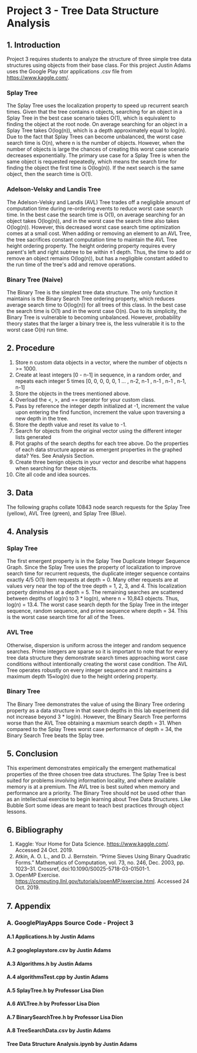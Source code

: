 # Project 3 - Tree Data Structure Analysis

##  1. Introduction

Project 3 requires students to analyze the structure of three simple tree data structures using objects from their base class. For this project Justin Adams uses the Google Play stor applications .csv file from https://www.kaggle.com/.

### Splay Tree

The Splay Tree uses the localization property to speed up recurrent search times. Given that the tree contains n objects, searching for an object in a Splay Tree in the best case scenario takes O(1), which is equivalent to finding the object at the root node. On average searching for an object in a Splay Tree takes O(log(n)), which is a depth approximately equal to log(n). Due to the fact that Splay Trees can become unbalanced, the worst case search time is O(n), where n is the number of objects. However, when the number of objects is large the chances of creating this worst case scenario decreases exponentially. The primary use case for a Splay Tree is when the same object is requested repeatedly, which means the search time for finding the object the first time is O(log(n)). If the next search is the same object, then the search time is O(1).

### Adelson-Velsky and Landis Tree

The Adelson-Velsky and Landis (AVL) Tree trades off a negligible amount of computation time during re-ordering events to reduce worst case search time. In the best case the search time is O(1), on average searching for an object takes O(log(n)), and in the worst case the search time also takes O(log(n)). However, this decreased worst case search time optimization comes at a small cost. When adding or removing an element to an AVL Tree, the tree sacrifices constant computation time to maintain the AVL Tree height ordering property. The height ordering property requires every parent's left and right subtree to be within ±1 depth. Thus, the time to add or remove an object remains O(log(n)), but has a negligible constant added to the run time of the tree's add and remove operations.

### Binary Tree (Naive)

The Binary Tree is the simplest tree data structure. The only function it maintains is the Binary Search Tree ordering property, which reduces average search time to O(log(n)) for all trees of this class. In the best case the search time is O(1) and in the worst case O(n). Due to its simplicity, the Binary Tree is vulnerable to becoming unbalanced. However, probability theory states that the larger a binary tree is, the less vulnerable it is to the worst case O(n) run time.

## 2. Procedure

1. Store n custom data objects in a vector, where the number of objects n >= 1000.
2. Create at least integers [0 - n-1] in sequence, in a random order, and repeats each integer 5 times [0, 0, 0, 0, 0, 1 ... , n-2, n-1 , n-1 , n-1 , n-1, n-1]
3. Store the objects in the trees mentioned above.
4. Overload the <, >, and == operator for your custom class.
5. Pass by reference the integer depth initialized at -1, increment the value upon entering the find function, increment the value upon traversing a new depth in the tree.
6. Store the depth value and reset its value to -1.
7. Search for objects from the original vector using the different integer lists generated
8. Plot graphs of the search depths for each tree above. Do the properties of each data structure appear as emergent properties in the graphed data? Yes. See Analysis Section.
9. Create three benign objects in your vector and describe what happens when searching for these objects.
10. Cite all code and idea sources.

## 3. Data

The following graphs collate 10843 node search requests for the Splay Tree (yellow), AVL Tree (green), and Splay Tree (Blue).
## 4. Analysis

### Splay Tree

The first emergent property is in the Splay Tree Duplicate Integer Sequence Graph. Since the Splay Tree uses the property of localization to improve search time for recurrent requests, the duplicate integer sequence contains exactly 4/5 O(1) item requests at depth = 0. Many other requests are at values very near the top of the tree depth = 1, 2, 3, and 4. This localization property diminshes at a depth = 5. The remaining searches are scattered between depths of log(n) to 3 * log(n), where n = 10,843 objects. Thus, log(n) = 13.4. The worst case search depth for the Splay Tree in the integer sequence, random sequence, and prime sequence where depth = 34. This is the worst case search time for all of the Trees.

### AVL Tree

Otherwise, dispersion is uniform across the integer and random sequence searches. Prime integers are sparse so it is important to note that for every tree data structure they demonstrate search times approaching worst case conditions without intentionally creating the worst case condition.
The AVL Tree operates robustly on every integer sequence and it maintains a maximum depth 15≈log(n) due to the height ordering property.

### Binary Tree

The Binary Tree demonstrates the value of using the Binary Tree ordering property as a data structure in that search depths in this lab experiment did not increase beyond 3 * log(n). However, the Binary Search Tree performs worse than the AVL Tree obtaining a maxmium search depth = 31. When compared to the Splay Trees worst case performance of depth = 34, the Binary Search Tree beats the Splay tree.

## 5. Conclusion

This experiment demonstrates empirically the emergent mathematical properties of the three chosen tree data structures. The Splay Tree is best suited for problems involving information locality, and where available memory is at a premium. The AVL tree is best suited when memory and performance are a priority. The Binary Tree should not be used other than as an intellectual exercise to begin learning about Tree Data Structures. Like Bubble Sort some ideas are meant to teach best practices through object lessons.

## 6. Bibliography

1. Kaggle: Your Home for Data Science. https://www.kaggle.com/. Accessed 24 Oct. 2019.
2. Atkin, A. O. L., and D. J. Bernstein. “Prime Sieves Using Binary Quadratic Forms.” Mathematics of Computation, vol. 73, no. 246, Dec. 2003, pp. 1023–31. Crossref, doi:10.1090/S0025-5718-03-01501-1.
3. OpenMP Exercise. https://computing.llnl.gov/tutorials/openMP/exercise.html. Accessed 24 Oct. 2019.

## 7. Appendix
### A. GooglePlayApps Source Code - Project 3
#### A.1 Applications.h by Justin Adams
#### A.2 googleplaystore.csv by Justin Adams
#### A.3 Algorithms.h by Justin Adams
#### A.4 algorithmsTest.cpp by Justin Adams
#### A.5 SplayTree.h by Professor Lisa Dion
#### A.6 AVLTree.h by Professor Lisa Dion
#### A.7 BinarySearchTree.h by Professor Lisa Dion
#### A.8 TreeSearchData.csv by Justin Adams
#### Tree Data Structure Analysis.ipynb by Justin Adams
